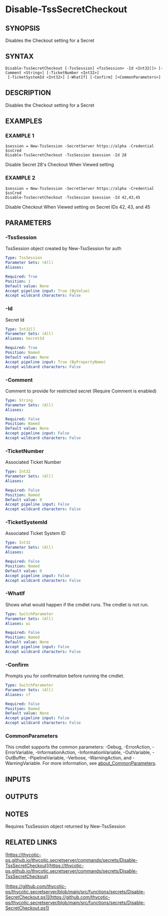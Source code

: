 # Disable-TssSecretCheckout

## SYNOPSIS
Disables the Checkout setting for a Secret

## SYNTAX

```
Disable-TssSecretCheckout [-TssSession] <TssSession> -Id <Int32[]> [-Comment <String>] [-TicketNumber <Int32>]
 [-TicketSystemId <Int32>] [-WhatIf] [-Confirm] [<CommonParameters>]
```

## DESCRIPTION
Disables the Checkout setting for a Secret

## EXAMPLES

### EXAMPLE 1
```
$session = New-TssSession -SecretServer https://alpha -Credential $ssCred
Disable-TssSecretCheckout -TssSession $session -Id 28
```

Disable Secret 28's Checkout When Viewed setting

### EXAMPLE 2
```
$session = New-TssSession -SecretServer https://alpha -Credential $ssCred
Disable-TssSecretCheckout -TssSession $session -Id 42,43,45
```

Disable Checkout When Viewed setting on Secret IDs 42, 43, and 45

## PARAMETERS

### -TssSession
TssSession object created by New-TssSession for auth

```yaml
Type: TssSession
Parameter Sets: (All)
Aliases:

Required: True
Position: 1
Default value: None
Accept pipeline input: True (ByValue)
Accept wildcard characters: False
```

### -Id
Secret Id

```yaml
Type: Int32[]
Parameter Sets: (All)
Aliases: SecretId

Required: True
Position: Named
Default value: None
Accept pipeline input: True (ByPropertyName)
Accept wildcard characters: False
```

### -Comment
Comment to provide for restricted secret (Require Comment is enabled)

```yaml
Type: String
Parameter Sets: (All)
Aliases:

Required: False
Position: Named
Default value: None
Accept pipeline input: False
Accept wildcard characters: False
```

### -TicketNumber
Associated Ticket Number

```yaml
Type: Int32
Parameter Sets: (All)
Aliases:

Required: False
Position: Named
Default value: 0
Accept pipeline input: False
Accept wildcard characters: False
```

### -TicketSystemId
Associated Ticket System ID

```yaml
Type: Int32
Parameter Sets: (All)
Aliases:

Required: False
Position: Named
Default value: 0
Accept pipeline input: False
Accept wildcard characters: False
```

### -WhatIf
Shows what would happen if the cmdlet runs.
The cmdlet is not run.

```yaml
Type: SwitchParameter
Parameter Sets: (All)
Aliases: wi

Required: False
Position: Named
Default value: None
Accept pipeline input: False
Accept wildcard characters: False
```

### -Confirm
Prompts you for confirmation before running the cmdlet.

```yaml
Type: SwitchParameter
Parameter Sets: (All)
Aliases: cf

Required: False
Position: Named
Default value: None
Accept pipeline input: False
Accept wildcard characters: False
```

### CommonParameters
This cmdlet supports the common parameters: -Debug, -ErrorAction, -ErrorVariable, -InformationAction, -InformationVariable, -OutVariable, -OutBuffer, -PipelineVariable, -Verbose, -WarningAction, and -WarningVariable. For more information, see [about_CommonParameters](http://go.microsoft.com/fwlink/?LinkID=113216).

## INPUTS

## OUTPUTS

## NOTES
Requires TssSession object returned by New-TssSession

## RELATED LINKS

[https://thycotic-ps.github.io/thycotic.secretserver/commands/secrets/Disable-TssSecretCheckout](https://thycotic-ps.github.io/thycotic.secretserver/commands/secrets/Disable-TssSecretCheckout)

[https://github.com/thycotic-ps/thycotic.secretserver/blob/main/src/functions/secrets/Disable-SecretCheckout.ps1](https://github.com/thycotic-ps/thycotic.secretserver/blob/main/src/functions/secrets/Disable-SecretCheckout.ps1)

